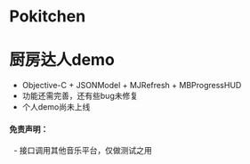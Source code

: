 # Pokitchen
# 厨房达人demo
* Objective-C + JSONModel + MJRefresh + MBProgressHUD
* 功能还需完善，还有些bug未修复
* 个人demo尚未上线

#### 免责声明：
   - 接口调用其他音乐平台，仅做测试之用
